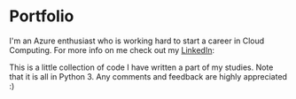 # Portfolio

I'm an Azure enthusiast who is working hard to start a career in Cloud Computing. For more info on me check out my [LinkedIn](https://www.linkedin.com/in/silas-rosenskjold/):

This is a little collection of code I have written a part of my studies. Note that it is all in Python 3. Any comments and feedback are highly appreciated :)
